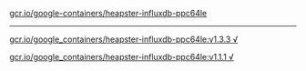 [gcr.io/google-containers/heapster-influxdb-ppc64le](https://hub.docker.com/r/anjia0532/heapster-influxdb-ppc64le/tags/) 

----
[gcr.io/google_containers/heapster-influxdb-ppc64le:v1.3.3 √](https://hub.docker.com/r/anjia0532/heapster-influxdb-ppc64le/tags/)

[gcr.io/google_containers/heapster-influxdb-ppc64le:v1.1.1 √](https://hub.docker.com/r/anjia0532/heapster-influxdb-ppc64le/tags/)

